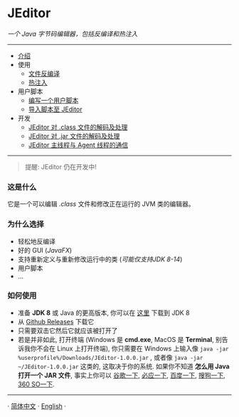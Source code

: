 # JEditor

*一个 Java 字节码编辑器，包括反编译和热注入*

---

- [介绍](Introduce.MD)
- 使用
    - [文件反编译](Usage/File-Decompile.MD)
    - [热注入](Usage/Hot-Inject.MD)
- 用户脚本
    - [编写一个用户脚本](UserScript/Create-Coding.MD)
    - [导入脚本至 JEditor](UserScript/Import.MD)
- 开发
    - [JEditor 对 .class 文件的解码及处理](Develop/Class-File-Process.MD)
    - [JEditor 对 .jar 文件的解码及处理](Develop/Jar-File-Process.MD)
    - [JEditor 主线程与 Agent 线程的通信](Develop/Socket-Communication.MD)

---

> 提醒: JEditor 仍在开发中!

### 这是什么

它是一个可以编辑 *.class* 文件和修改正在运行的 JVM 类的编辑器。

### 为什么选择

- 轻松地反编译
- 好的 GUI (*JavaFX*)
- 支持重新定义与重新修改运行中的类 (*可能仅支持JDK 8-14*)
- 用户脚本
- ...

### 如何使用

- 准备 **JDK 8** 或 Java 的更高版本, 你可以在 [这里](https://www.oracle.com/java/technologies/javase/javase8-archive-downloads.html) 下载到 JDK 8
- 从 [Github Releases](https://github.com/CoolCLK/JEditor/releases) 下载它
- 只需要双击它然后它就应该被打开了
- 若是并非如此, 打开终端 (Windows 是 **cmd.exe**, MacOS 是 **Terminal**, 别告诉我你不会在 Linux 上打开终端), 你只需要在 Windows 上输入像 ``java -jar %userprofile%/Downloads/JEditor-1.0.0.jar`` , 或者像 ``java -jar ~/JEditor-1.0.0.jar`` 这类的, 这取决于你的系统. 如果你不知道 **怎么用 Java 打开一个 JAR 文件**, 事实上你可以 [谷歌一下](https://www.google.com), [必应一下](https://www.bing.com), [百度一下](https://www.baidu.com), [搜狗一下](https://www.sogou.com), [360 SO一下](https://www.so.com).

---

· [简体中文](Introduce.MD) · [English](../../en/documents/Introduce.MD) ·

